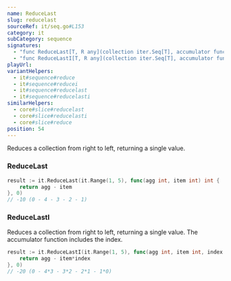 ```yaml
---
name: ReduceLast
slug: reducelast
sourceRef: it/seq.go#L153
category: it
subCategory: sequence
signatures:
  - "func ReduceLast[T, R any](collection iter.Seq[T], accumulator func(agg R, item T) R, initial R) R"
  - "func ReduceLastI[T, R any](collection iter.Seq[T], accumulator func(agg R, item T, index int) R, initial R) R"
playUrl:
variantHelpers:
  - it#sequence#reduce
  - it#sequence#reducei
  - it#sequence#reducelast
  - it#sequence#reducelasti
similarHelpers:
  - core#slice#reducelast
  - core#slice#reducelasti
  - core#slice#reduce
position: 54
---
```


Reduces a collection from right to left, returning a single value.

### ReduceLast

```go
result := it.ReduceLast(it.Range(1, 5), func(agg int, item int) int {
    return agg - item
}, 0)
// -10 (0 - 4 - 3 - 2 - 1)
```

### ReduceLastI

Reduces a collection from right to left, returning a single value. The accumulator function includes the index.

```go
result := it.ReduceLastI(it.Range(1, 5), func(agg int, item int, index int) int {
    return agg - item*index
}, 0)
// -20 (0 - 4*3 - 3*2 - 2*1 - 1*0)
```